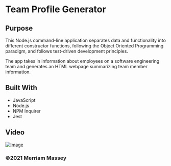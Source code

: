# Team Profile Generator


## Purpose
This Node.js command-line application separates data and functionality into different constructor functions, following the Object Oriented Programming paradigm, and follows test-driven development principles. 

The app takes in information about employees on a software engineering team and generates an HTML webpage summarizing team member information.

## Built With
* JavaScript
* Node.js
* NPM Inquirer
* Jest

## Video

[![image](https://user-images.githubusercontent.com/77468612/114338088-3323e980-9b07-11eb-87e7-ea0fea32f01e.png)](https://youtu.be/F0PewPJ_J0Y "Video of functionality")

### ©️2021 Merriam Massey

